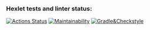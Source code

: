 ### Hexlet tests and linter status:
[![Actions Status](https://github.com/ChandeOk/java-project-lvl1/workflows/hexlet-check/badge.svg)](https://github.com/ChandeOk/java-project-lvl1/actions)
[![Maintainability](https://api.codeclimate.com/v1/badges/a99a88d28ad37a79dbf6/maintainability)](https://codeclimate.com/github/codeclimate/codeclimate/maintainability)
[![Gradle&Checkstyle](https://github.com/ChandeOk/java-project-lvl1/actions/workflows/gradle-build-check.yml/badge.svg)](https://github.com/ChandeOk/java-project-lvl1/actions/workflows/gradle-build-check.yml)
<script id="asciicast-ra05lGMYBDPsDTD9REWYfRxXc" src="https://asciinema.org/a/ra05lGMYBDPsDTD9REWYfRxXc.js" async></script>

